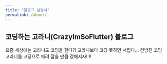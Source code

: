 ```yaml
---
title: "블로그 설명서"
permalink: /about/
---
```


## 코딩하는 고라니(CrazyImSoFlutter) 블로그

요즘 세상에는 고라니도 코딩을 한다?!
고라니보다 코딩 못하면 서럽다...
건방진 코딩 고라니를 코딩으로 때려 잡을 만큼 강해지자!!!!
